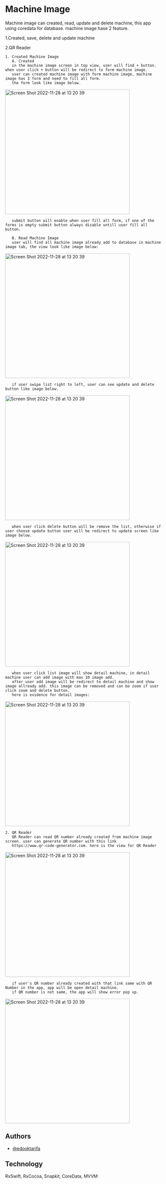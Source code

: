 
# Machine Image

Machine image can created, read, update and delete machine, this app using coredata for database.
machine image hase 2 feature. 

1.Created, save, delete and update machine

2.QR Reader

    1. Created Machine Image
       A. Created
       in the machine image screen in top view, user will find + button. when user click + button will be redirect to form machine image.
       user can created machine image with form machine image, machine image has 3 form and need to fill all form.
       the form look like image below.
       
<img width="400" alt="Screen Shot 2022-11-28 at 13 20 39" src="https://user-images.githubusercontent.com/70421797/208292924-28d19212-7d30-4189-b1c5-35e43af17fce.png">
      
       submit button will enable when user fill all form, if one of the forms is empty submit button always disable untill user fill all button.

       B. Read Machine Image
       user will find all machine image already add to database in machine image tab, the view look like image below:
<img width="400" alt="Screen Shot 2022-11-28 at 13 20 39" src="https://user-images.githubusercontent.com/70421797/208293980-60c30e9e-cc8a-4ca2-b049-8cdbc22feb9c.png">

       if user swipe list right to left, user can see update and delete button like image below.
<img width="400" alt="Screen Shot 2022-11-28 at 13 20 39" src="https://user-images.githubusercontent.com/70421797/208293997-ccc0d6e9-d254-4cd3-a9a6-0aa49454e81e.png">

       when user click delete button will be remove the list, otherwise if user choose update button user will be redirect to update screen like image below.
       
<img width="400" alt="Screen Shot 2022-11-28 at 13 20 39" src="https://user-images.githubusercontent.com/70421797/208294059-66b0f03f-c8f5-4ec1-a15f-b47153b89a96.png">

       when user click list image will show detail machine, in detail machine user can add image with max 10 image add.
       after user add image will be redirect to detail machine and show image allready add. this image can be removed and can be zoom if user click zoom and delete button.
       here is evidence for detail images:

<img width="400" alt="Screen Shot 2022-11-28 at 13 20 39" src="https://user-images.githubusercontent.com/70421797/208294364-2a619f30-195a-4f6e-8a50-6cb365cc43e3.png">

    2. QR Reader
       QR Reader can read QR number already created from machine image screen. user can generate QR number with this link
       https://www.qr-code-generator.com. here is the view for QR Reader
<img width="400" alt="Screen Shot 2022-11-28 at 13 20 39" src="https://user-images.githubusercontent.com/70421797/208294444-96528fe6-e65c-46a8-b3fc-497d2b726364.PNG">

       if user's QR number already created with that link same with QR Number in the app, app will be open detail machine.
       if QR number is not same, the app will show error pop up.
       
<img width="400" alt="Screen Shot 2022-11-28 at 13 20 39" src="https://user-images.githubusercontent.com/70421797/208334663-13d8a38f-ab9b-4f43-8e18-978abd022a16.PNG">

 
## Authors

- [@edooktarifa](https://www.github.com/octokatherine)


## Technology

RxSwift, RxCocoa, Snapkit, CoreData, MVVM
